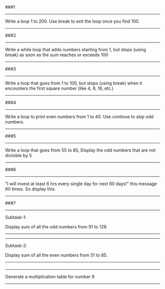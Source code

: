 ###1
*** 

Write a loop 1 to 200. Use break to exit the loop once you find 100.

***
###2

***
Write a while loop that adds numbers starting from 1, but stops (using break) as soon as the sum reaches or exceeds 100

***
###3

***
Write a loop that goes from 1 to 100, but stops (using break) when it encounters the first square number (like 4, 9, 16, etc.)

***
###4

***
Write a loop to print even numbers from 1 to 40. Use continue to skip odd numbers.

***

###5
***
Write a loop that goes from 55 to 85, Display the odd numbers that are not divisible by 5

***

###6
***
"I will invest at least 6 hrs every single day for next 60 days!" this message 60 times. So display this.

***
###7
***
Subtask-1:

Display sum of all the odd numbers from 91 to 129.

***
***

Subtask-2:

Display sum of all the even numbers from 51 to 85.

***

###
***
Generate a multiplication table for number 9

***